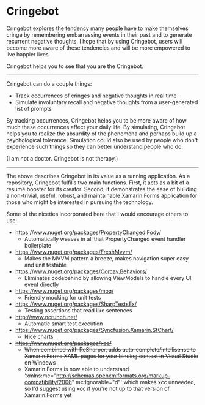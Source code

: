 # Cringebot

Cringebot explores the tendency many people have to make themselves cringe by remembering embarrassing events in their past and to generate recurrent negative thoughts. I hope that by using Cringebot, users will become more aware of these tendencies and will be more empowered to live happier lives.

Cringebot helps you to see that you are the Cringebot.

---

Cringebot can do a couple things:
* Track occurrences of cringes and negative thoughts in real time
* Simulate involuntary recall and negative thoughts from a user-generated list of prompts
    
By tracking occurrences, Cringebot helps you to be more aware of how much these occurrences affect your daily life. By simulating, Cringebot helps you to realize the absurdity of the phenomena and perhaps build up a psychological tolerance. Simulation could also be used by people who don't experience such things so they can better understand people who do.

(I am not a doctor. Cringebot is not therapy.)

---

The above describes Cringebot in its value as a running application. As a repository, Cringebot fulfills two main functions. First, it acts as a bit of a résumé booster for its creator. Second, it demonstrates the ease of building a non-trivial, useful, robust, and maintainable Xamarin.Forms application for those who might be interested in pursuing the technology.

Some of the niceties incorporated here that I would encourage others to use:
* https://www.nuget.org/packages/PropertyChanged.Fody/
    * Automatically weaves in all that PropertyChanged event handler boilerplate
* https://www.nuget.org/packages/FreshMvvm/
    * Makes the MVVM pattern a breeze, makes navigation super easy and unit testable
* https://www.nuget.org/packages/Corcav.Behaviors/
    * Eliminates codebehind by allowing ViewModels to handle every UI event directly
* https://www.nuget.org/packages/moq/
    * Friendly mocking for unit tests
* https://www.nuget.org/packages/SharpTestsEx/
    * Testing assertions that read like sentences
* http://www.ncrunch.net/
	* Automatic smart test execution
* https://www.nuget.org/packages/Syncfusion.Xamarin.SfChart/
	* Nice charts
* ~~https://www.nuget.org/packages/xcc/~~
    * ~~When combined with ReSharper, adds auto-complete/intellisense to Xamarin.Forms XAML pages for your binding context in Visual Studio on Windows~~
	* Xamarin.Forms is now able to understand 'xmlns:mc="http://schemas.openxmlformats.org/markup-compatibility/2006" mc:Ignorable="d"' which makes xcc unneeded, so I'd suggest using xcc if you're not up to that version of Xamarin.Forms yet